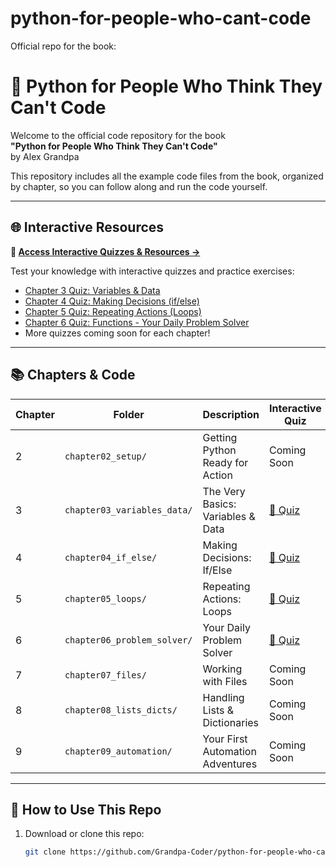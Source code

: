 # python-for-people-who-cant-code
Official repo for the book:
# 🐍 Python for People Who Think They Can't Code

Welcome to the official code repository for the book  
**"Python for People Who Think They Can't Code"**  
by Alex Grandpa

This repository includes all the example code files from the book, organized by chapter, so you can follow along and run the code yourself.

---

## 🌐 Interactive Resources

**🎯 [Access Interactive Quizzes & Resources →](https://grandpa-coder.github.io/python-for-people-who-cant-code)**

Test your knowledge with interactive quizzes and practice exercises:
- [Chapter 3 Quiz: Variables & Data](https://grandpa-coder.github.io/python-for-people-who-cant-code/resources/chapter3-quiz.html)
- [Chapter 4 Quiz: Making Decisions (if/else)](https://grandpa-coder.github.io/python-for-people-who-cant-code/resources/chapter4-quiz.html)
- [Chapter 5 Quiz: Repeating Actions (Loops)](https://grandpa-coder.github.io/python-for-people-who-cant-code/resources/chapter5-quiz.html)
- [Chapter 6 Quiz: Functions - Your Daily Problem Solver](https://grandpa-coder.github.io/python-for-people-who-cant-code/resources/chapter6-quiz.html)
- More quizzes coming soon for each chapter!

---

## 📚 Chapters & Code

| Chapter | Folder | Description | Interactive Quiz |
|--------|--------|-------------|------------------|
| 2 | `chapter02_setup/` | Getting Python Ready for Action | Coming Soon |
| 3 | `chapter03_variables_data/` | The Very Basics: Variables & Data | [📝 Quiz](https://grandpa-coder.github.io/python-for-people-who-cant-code/resources/chapter3-quiz.html) |
| 4 | `chapter04_if_else/` | Making Decisions: If/Else | [📝 Quiz](https://grandpa-coder.github.io/python-for-people-who-cant-code/resources/chapter4-quiz.html) | 
| 5 | `chapter05_loops/` | Repeating Actions: Loops | [📝 Quiz](https://grandpa-coder.github.io/python-for-people-who-cant-code/resources/chapter5-quiz.html) |
| 6 | `chapter06_problem_solver/` | Your Daily Problem Solver | [📝 Quiz](https://grandpa-coder.github.io/python-for-people-who-cant-code/resources/chapter6-quiz.html) |
| 7 | `chapter07_files/` | Working with Files | Coming Soon |
| 8 | `chapter08_lists_dicts/` | Handling Lists & Dictionaries | Coming Soon |
| 9 | `chapter09_automation/` | Your First Automation Adventures | Coming Soon |

---

## 🚀 How to Use This Repo

1. Download or clone this repo:
   ```bash
   git clone https://github.com/Grandpa-Coder/python-for-people-who-cant-code.git
